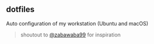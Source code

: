 dotfiles
---

Auto configuration of my workstation (Ubuntu and macOS)

> shoutout to [@zabawaba99](https://github.com/zabawaba99/dotfiles) for inspiration